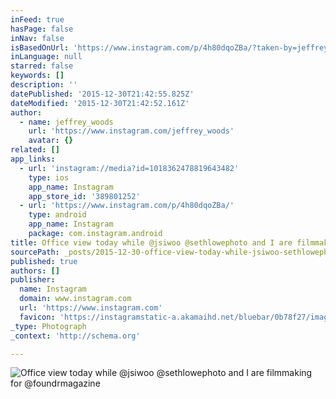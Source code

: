 ```yaml
---
inFeed: true
hasPage: false
inNav: false
isBasedOnUrl: 'https://www.instagram.com/p/4h80dqoZBa/?taken-by=jeffrey_woods'
inLanguage: null
starred: false
keywords: []
description: ''
datePublished: '2015-12-30T21:42:55.825Z'
dateModified: '2015-12-30T21:42:52.161Z'
author:
  - name: jeffrey_woods
    url: 'https://www.instagram.com/jeffrey_woods'
    avatar: {}
related: []
app_links:
  - url: 'instagram://media?id=1018362478819643482'
    type: ios
    app_name: Instagram
    app_store_id: '389801252'
  - url: 'https://www.instagram.com/p/4h80dqoZBa/'
    type: android
    app_name: Instagram
    package: com.instagram.android
title: Office view today while @jsiwoo @sethlowephoto and I are filmmaking for @foundrmagazine
sourcePath: _posts/2015-12-30-office-view-today-while-jsiwoo-sethlowephoto-and-i-are-fil.md
published: true
authors: []
publisher:
  name: Instagram
  domain: www.instagram.com
  url: 'https://www.instagram.com'
  favicon: 'https://instagramstatic-a.akamaihd.net/bluebar/0b78f27/images/ico/favicon.ico'
_type: Photograph
_context: 'http://schema.org'

---
```

![Office view today while @jsiwoo @sethlowephoto and I are filmmaking for @foundrmagazine](https://s3-us-west-2.amazonaws.com/the-grid-img/p/453961bdc9122ccf8d608480718e7f8b4a4fb7c9.jpg)